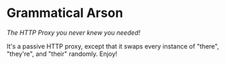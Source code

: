 # Grammatical Arson

*The HTTP Proxy you never knew you needed!*

It's a passive HTTP proxy, except that it swaps every instance of "there", "they're", and "their" randomly. Enjoy!
